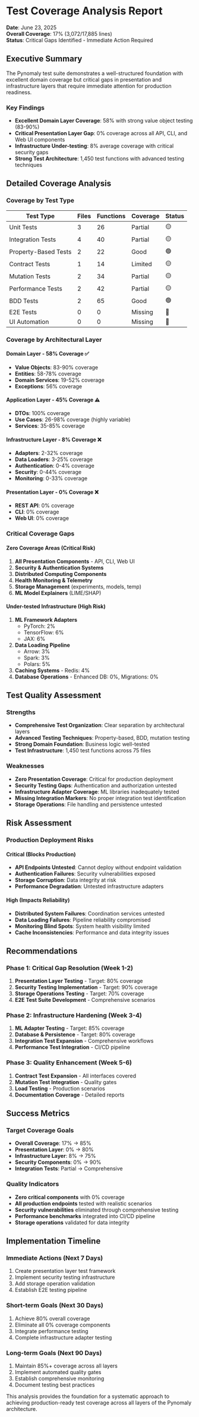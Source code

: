 # Test Coverage Analysis Report

**Date**: June 23, 2025  
**Overall Coverage**: 17% (3,072/17,885 lines)  
**Status**: Critical Gaps Identified - Immediate Action Required

## Executive Summary

The Pynomaly test suite demonstrates a well-structured foundation with excellent domain coverage but critical gaps in presentation and infrastructure layers that require immediate attention for production readiness.

### Key Findings

- **Excellent Domain Layer Coverage**: 58% with strong value object testing (83-90%)
- **Critical Presentation Layer Gap**: 0% coverage across all API, CLI, and Web UI components
- **Infrastructure Under-testing**: 8% average coverage with critical security gaps
- **Strong Test Architecture**: 1,450 test functions with advanced testing techniques

## Detailed Coverage Analysis

### Coverage by Test Type

| Test Type | Files | Functions | Coverage | Status |
|-----------|-------|-----------|----------|--------|
| Unit Tests | 3 | 26 | Partial | 🟡 |
| Integration Tests | 4 | 40 | Partial | 🟡 |
| Property-Based Tests | 2 | 22 | Good | 🟢 |
| Contract Tests | 1 | 14 | Limited | 🟡 |
| Mutation Tests | 2 | 34 | Partial | 🟡 |
| Performance Tests | 2 | 42 | Partial | 🟡 |
| BDD Tests | 2 | 65 | Good | 🟢 |
| E2E Tests | 0 | 0 | Missing | 🔴 |
| UI Automation | 0 | 0 | Missing | 🔴 |

### Coverage by Architectural Layer

#### Domain Layer - 58% Coverage ✅
- **Value Objects**: 83-90% coverage
- **Entities**: 58-78% coverage  
- **Domain Services**: 19-52% coverage
- **Exceptions**: 56% coverage

#### Application Layer - 45% Coverage ⚠️
- **DTOs**: 100% coverage
- **Use Cases**: 26-98% coverage (highly variable)
- **Services**: 35-85% coverage

#### Infrastructure Layer - 8% Coverage ❌
- **Adapters**: 2-32% coverage
- **Data Loaders**: 3-25% coverage
- **Authentication**: 0-4% coverage
- **Security**: 0-44% coverage
- **Monitoring**: 0-33% coverage

#### Presentation Layer - 0% Coverage ❌
- **REST API**: 0% coverage
- **CLI**: 0% coverage
- **Web UI**: 0% coverage

### Critical Coverage Gaps

#### Zero Coverage Areas (Critical Risk)
1. **All Presentation Components** - API, CLI, Web UI
2. **Security & Authentication Systems**
3. **Distributed Computing Components**
4. **Health Monitoring & Telemetry**
5. **Storage Management** (experiments, models, temp)
6. **ML Model Explainers** (LIME/SHAP)

#### Under-tested Infrastructure (High Risk)
1. **ML Framework Adapters**
   - PyTorch: 2%
   - TensorFlow: 6%
   - JAX: 6%
2. **Data Loading Pipeline**
   - Arrow: 3%
   - Spark: 3%
   - Polars: 5%
3. **Caching Systems** - Redis: 4%
4. **Database Operations** - Enhanced DB: 0%, Migrations: 0%

## Test Quality Assessment

### Strengths
- **Comprehensive Test Organization**: Clear separation by architectural layers
- **Advanced Testing Techniques**: Property-based, BDD, mutation testing
- **Strong Domain Foundation**: Business logic well-tested
- **Test Infrastructure**: 1,450 test functions across 75 files

### Weaknesses
- **Zero Presentation Coverage**: Critical for production deployment
- **Security Testing Gaps**: Authentication and authorization untested
- **Infrastructure Adapter Coverage**: ML libraries inadequately tested
- **Missing Integration Markers**: No proper integration test identification
- **Storage Operations**: File handling and persistence untested

## Risk Assessment

### Production Deployment Risks

#### Critical (Blocks Production)
- **API Endpoints Untested**: Cannot deploy without endpoint validation
- **Authentication Failures**: Security vulnerabilities exposed
- **Storage Corruption**: Data integrity at risk
- **Performance Degradation**: Untested infrastructure adapters

#### High (Impacts Reliability)
- **Distributed System Failures**: Coordination services untested
- **Data Loading Failures**: Pipeline reliability compromised
- **Monitoring Blind Spots**: System health visibility limited
- **Cache Inconsistencies**: Performance and data integrity issues

## Recommendations

### Phase 1: Critical Gap Resolution (Week 1-2)
1. **Presentation Layer Testing** - Target: 80% coverage
2. **Security Testing Implementation** - Target: 90% coverage
3. **Storage Operations Testing** - Target: 70% coverage
4. **E2E Test Suite Development** - Comprehensive scenarios

### Phase 2: Infrastructure Hardening (Week 3-4)
1. **ML Adapter Testing** - Target: 85% coverage
2. **Database & Persistence** - Target: 80% coverage
3. **Integration Test Expansion** - Comprehensive workflows
4. **Performance Test Integration** - CI/CD pipeline

### Phase 3: Quality Enhancement (Week 5-6)
1. **Contract Test Expansion** - All interfaces covered
2. **Mutation Test Integration** - Quality gates
3. **Load Testing** - Production scenarios
4. **Documentation Coverage** - Detailed reports

## Success Metrics

### Target Coverage Goals
- **Overall Coverage**: 17% → 85%
- **Presentation Layer**: 0% → 80%
- **Infrastructure Layer**: 8% → 75%
- **Security Components**: 0% → 90%
- **Integration Tests**: Partial → Comprehensive

### Quality Indicators
- **Zero critical components** with 0% coverage
- **All production endpoints** tested with realistic scenarios
- **Security vulnerabilities** eliminated through comprehensive testing
- **Performance benchmarks** integrated into CI/CD pipeline
- **Storage operations** validated for data integrity

## Implementation Timeline

### Immediate Actions (Next 7 Days)
1. Create presentation layer test framework
2. Implement security testing infrastructure
3. Add storage operation validation
4. Establish E2E testing pipeline

### Short-term Goals (Next 30 Days)
1. Achieve 80% overall coverage
2. Eliminate all 0% coverage components
3. Integrate performance testing
4. Complete infrastructure adapter testing

### Long-term Goals (Next 90 Days)
1. Maintain 85%+ coverage across all layers
2. Implement automated quality gates
3. Establish comprehensive monitoring
4. Document testing best practices

This analysis provides the foundation for a systematic approach to achieving production-ready test coverage across all layers of the Pynomaly architecture.